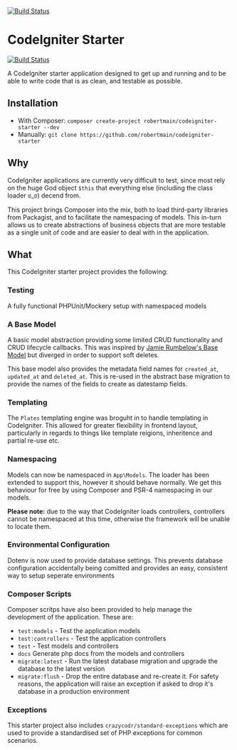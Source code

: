[![Build Status](https://travis-ci.org/robertmain/codeigniter-starter.svg?branch=master)](https://travis-ci.org/robertmain/codeigniter-starter)

# CodeIgniter Starter

[![Build Status](https://travis-ci.org/robertmain/codeigniter-starter.svg?branch=master)](https://travis-ci.org/robertmain/codeigniter-starter)

A CodeIgniter starter application designed to get up and running and to be able to write code that is as clean, and testable as possible.

## Installation

- With Composer: `composer create-project robertmain/codeigniter-starter --dev`
- Manually: `git clone https://github.com/robertmain/codeigniter-starter`

## Why

CodeIgniter applications are currently very difficult to test, since most rely on the huge God object `$this` that everything else (including the class loader ಠ_ಠ) decend from.

This project brings Composer into the mix, both to load third-party libraries from Packagist, and to facilitate the namespacing of models. This in-turn allows us to create abstractions of business objects that are more testable as a single unit of code and are easier to deal with in the application.

## What

This CodeIgniter starter project provides the following:

### Testing

A fully functional PHPUnit/Mockery setup with namespaced models

### A Base Model

A basic model abstraction providing some limited CRUD functionality and CRUD lifecycle callbacks. This was inspired by [Jamie Rumbelow\'s Base Model](https://github.com/jamierumbelow/codeigniter-base-model) but diverged in order to support soft deletes.

This base model also provides the metadata field names for `created_at`, `updated_at` and `deleted_at`. This is re-used in the abstract base migration to provide the names of the fields to create as datestamp fields.

### Templating

The `Plates` templating engine was broguht in to handle templating in CodeIgniter. This allowed for greater flexibility in frontend layout, particularly in regards to things like template reigions, inheritence and partial re-use etc.

### Namespacing

Models can now be namespaced in `App\Models`. The loader has been extended to support this, however it should behave normally. We get this behaviour for free by using Composer and PSR-4 namespacing in our models.

**Please note:**  due to the way that CodeIgniter loads controllers, controllers cannot be namespaced at this time, otherwise the framework will be unable to locate them.

### Environmental Configuration

Dotenv is now used to provide database settings. This prevents database configuration accidentally being comitted and provides an easy, consistent way to setup seperate environments

### Composer Scripts

Composer scritps have also been provided to help manage the development of the application. These are:

- `test:models` - Test the application models
- `test:controllers` - Test the application controllers
- `test` - Test models and controllers
- `docs` Generate php docs from the models and controllers
- `migrate:latest` - Run the latest database migration and upgrade the database to the latest version
- `migrate:flush` - Drop the entire database and re-create it. For safety reasons, the application will raise an exception if asked to drop it's database in a production environment

### Exceptions

This starter project also includes `crazycodr/standard-exceptions` which are used to provide a standardised set of PHP exceptions for common scenarios.
